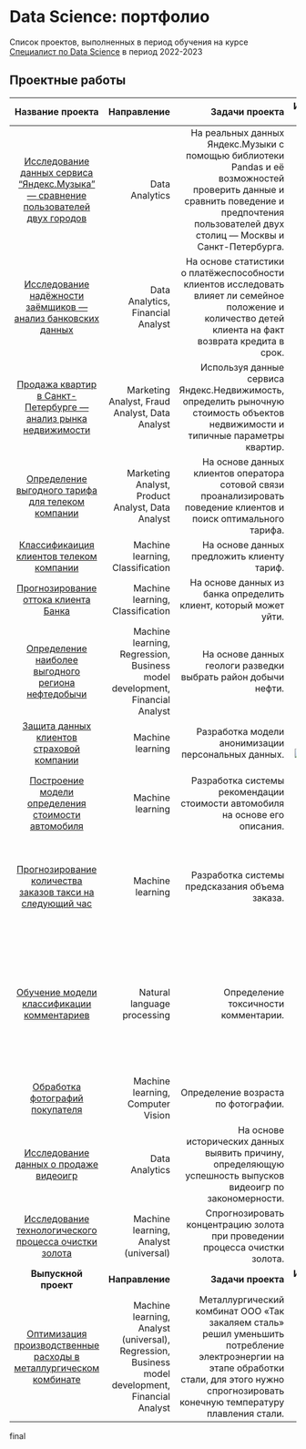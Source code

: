 # Data Science: портфолио
Список проектов, выполненных в период обучения на курсе [Специалист по Data Science](https://practicum.yandex.ru/data-scientist/) в период 2022-2023

## **Проектные работы** 
|                                                                              Название проекта                                                                               |                                                                                      Направление |                                                                                                                                                                                Задачи проекта |                                                                                                                                                                                                                                                                                                                                                                                                                                                                                                                                                                                                                                                                                                                                                                                                                                                                                                                                                                                                                                                                                                                                                                                                                                                                                                                                                Использованные библиотеки |   
|:---------------------------------------------------------------------------------------------------------------------------------------------------------------------------:|-------------------------------------------------------------------------------------------------:|----------------------------------------------------------------------------------------------------------------------------------------------------------------------------------------------:|-------------------------------------------------------------------------------------------------------------------------------------------------------------------------------------------------------------------------------------------------------------------------------------------------------------------------------------------------------------------------------------------------------------------------------------------------------------------------------------------------------------------------------------------------------------------------------------------------------------------------------------------------------------------------------------------------------------------------------------------------------------------------------------------------------------------------------------------------------------------------------------------------------------------------------------------------------------------------------------------------------------------------------------------------------------------------------------------------------------------------------------------------------------------------------------------------------------------------------------------------------------------------------------------------------------------------------------------------------------------------:|
|       [Исследование данных сервиса “Яндекс.Музыка” — сравнение пользователей двух городов](https://github.com/RedAlexDad/YandexPracticum/tree/project_1_yandex_music)       |                                                                                   Data Analytics |    На реальных данных Яндекс.Музыки c помощью библиотеки Pandas и её возможностей проверить данные и сравнить поведение и предпочтения пользователей двух столиц — Москвы и Санкт-Петербурга. |                                                                                                                                                                                                                                                                                                                                                                                                                                                                                                                                                                                                                                                                                                                                                                                                                                                                                                                                                                                                                                                                                                                                                                                                                                                             ![Pandas](https://img.shields.io/badge/pandas-%23150458.svg?style=for-the-badge&logo=pandas&logoColor=white) |
| [Исследование надёжности заёмщиков — анализ банковских данных](https://github.com/RedAlexDad/YandexPracticum/tree/project_2_investigation_of_the_reliability_of_borrowers)  |                                                                Data Analytics, Financial Analyst |                                       На основе статистики о платёжеспособности клиентов исследовать влияет ли семейное положение и количество детей клиента на факт возврата кредита в срок. |                                                                                                                                                                                                                                                                                                                                                                                                                                                                                                                                                                                                                                                                                                                                                                                                                                                                                                                                                                                                                                                                                                                                                                                                                                                             ![Pandas](https://img.shields.io/badge/pandas-%23150458.svg?style=for-the-badge&logo=pandas&logoColor=white) |
|            [Продажа квартир в Санкт-Петербурге — анализ рынка недвижимости](https://github.com/RedAlexDad/YandexPracticum/tree/project_3_research_data_analysis)            |                                                   Marketing Analyst, Fraud Analyst, Data Analyst |                                                               Используя данные сервиса Яндекс.Недвижимость, определить рыночную стоимость объектов недвижимости и типичные параметры квартир. |                                                                                                                                                                                                                                                                                                                                                                                                                                                                                                                                                                                                                                                                                                                                                                                                                                                                                                                                                                                                                                                                                                                                    ![Pandas](https://img.shields.io/badge/pandas-%23150458.svg?style=for-the-badge&logo=pandas&logoColor=white) ![Matplotlib](https://img.shields.io/badge/Matplotlib-%23ffffff.svg?style=for-the-badge&logo=Matplotlib&logoColor=black) |
|                 [Определение выгодного тарифа для телеком компании](https://github.com/RedAlexDad/YandexPracticum/tree/project_4_statistical_data_analysis)                 |                                                 Marketing Analyst, Product Analyst, Data Analyst |                                                                            На основе данных клиентов оператора сотовой связи проанализировать поведение клиентов и поиск оптимального тарифа. |                                                                                                                                                                                                                                                                                                                                                                                                                                                                                                                                                                                                                                                                                                                                                                                                                                                                                                                                                                                                                         ![Pandas](https://img.shields.io/badge/pandas-%23150458.svg?style=for-the-badge&logo=pandas&logoColor=white) ![Matplotlib](https://img.shields.io/badge/Matplotlib-%23ffffff.svg?style=for-the-badge&logo=Matplotlib&logoColor=black) ![SciPy](https://img.shields.io/badge/SciPy-%230C55A5.svg?style=for-the-badge&logo=scipy&logoColor=%white) |
|                     [Классификаиция клиентов телеком компании](https://github.com/RedAlexDad/YandexPracticum/tree/project_5_recommendation_of_tariffs)                      |                                                                 Machine learning, Classification |                                                                                                                                                    На основе данных предложить клиенту тариф. |                                                                                                                                                                                                                                                                                                                                                                                                                                                                                                                                                                                                                                                                                                                                                                                                                                                                                                                                                                                                                                                                                                                             ![Pandas](https://img.shields.io/badge/pandas-%23150458.svg?style=for-the-badge&logo=pandas&logoColor=white) ![scikit-learn](https://img.shields.io/badge/scikit--learn-%23F7931E.svg?style=for-the-badge&logo=scikit-learn&logoColor=white) |
|                            [Прогнозирование оттока клиента Банка](https://github.com/RedAlexDad/YandexPracticum/tree/project_6_customer_outflow)                            |                                                                 Machine learning, Classification |                                                                                                                              На основе данных из банка определить клиент, который может уйти. |                                                                                                                                                                                                                                                                                                                                                                                                                                                                                                                                                                                                                                                                                                                                                                                                                                                                                          ![Pandas](https://img.shields.io/badge/pandas-%23150458.svg?style=for-the-badge&logo=pandas&logoColor=white) ![NumPy](https://img.shields.io/badge/numpy-%23013243.svg?style=for-the-badge&logo=numpy&logoColor=white) ![Matplotlib](https://img.shields.io/badge/Matplotlib-%23ffffff.svg?style=for-the-badge&logo=Matplotlib&logoColor=black) ![scikit-learn](https://img.shields.io/badge/scikit--learn-%23F7931E.svg?style=for-the-badge&logo=scikit-learn&logoColor=white) |
|            [Определение наиболее выгодного региона нефтедобычи](https://github.com/RedAlexDad/YandexPracticum/tree/project_7_choosing_the_location_for_the_well)            |                      Machine learning, Regression, Business model development, Financial Analyst |                                                                                                                                 На основе данных геологи разведки выбрать район добычи нефти. |                                                                                                                                                                                                                                                                                                                                                                                                                                                                                                                                                                                                                                                                                                                                                                                                                                                                                                                                                                                                    ![Pandas](https://img.shields.io/badge/pandas-%23150458.svg?style=for-the-badge&logo=pandas&logoColor=white) ![Matplotlib](https://img.shields.io/badge/Matplotlib-%23ffffff.svg?style=for-the-badge&logo=Matplotlib&logoColor=black) ![scikit-learn](https://img.shields.io/badge/scikit--learn-%23F7931E.svg?style=for-the-badge&logo=scikit-learn&logoColor=white) |
|              [Защита данных клиентов страховой компании](https://github.com/RedAlexDad/YandexPracticum/tree/project_8_protection_of_personal_data_of_clients)               |                                                                                 Machine learning |                                                                                                                                           Разработка модели анонимизации персональных данных. |                                                                                                                                                                                                                                                                                                                                                                                                                                                                                                                                                                                                                                                                                                                                                                                                                                                                                                         ![Pandas](https://img.shields.io/badge/pandas-%23150458.svg?style=for-the-badge&logo=pandas&logoColor=white) ![scikit-learn](https://img.shields.io/badge/scikit--learn-%23F7931E.svg?style=for-the-badge&logo=scikit-learn&logoColor=white) ![NumPy](https://img.shields.io/badge/numpy-%23013243.svg?style=for-the-badge&logo=numpy&logoColor=white) ![LaTeX](https://img.shields.io/badge/latex-%23008080.svg?style=for-the-badge&logo=latex&logoColor=white) |     
|               [Построение модели определения стоимости автомобиля](https://github.com/RedAlexDad/YandexPracticum/tree/project_9_determining_the_cost_of_cars)               |                                                                                 Machine learning |                                                                                                                  Разработка системы рекомендации стоимости автомобиля на основе его описания. |                                                                                                                                                                                                                                                                                                                                                                                                                                                                                                                                                                                                                                                                                                                              ![Pandas](https://img.shields.io/badge/pandas-%23150458.svg?style=for-the-badge&logo=pandas&logoColor=white) ![scikit-learn](https://img.shields.io/badge/scikit--learn-%23F7931E.svg?style=for-the-badge&logo=scikit-learn&logoColor=white) ![NumPy](https://img.shields.io/badge/numpy-%23013243.svg?style=for-the-badge&logo=numpy&logoColor=white) ![Matplotlib](https://img.shields.io/badge/Matplotlib-%23ffffff.svg?style=for-the-badge&logo=Matplotlib&logoColor=black) ![CatBoost](https://img.shields.io/badge/-CatBoost-blue?style=for-the-badge) ![LightGBM](https://img.shields.io/badge/-LightGBM-orange?style=for-the-badge) |    
|             [Прогнозирование количества заказов такси на следующий час](https://github.com/RedAlexDad/YandexPracticum/tree/project_10_forecasting_taxi_orders)              |                                                                                 Machine learning |                                                                                                                                                Разработка системы предсказания объема заказа. |                                                                                                                                                                                                                                                                                                                                                                                                                                               ![Pandas](https://img.shields.io/badge/pandas-%23150458.svg?style=for-the-badge&logo=pandas&logoColor=white) ![NumPy](https://img.shields.io/badge/numpy-%23013243.svg?style=for-the-badge&logo=numpy&logoColor=white) ![Matplotlib](https://img.shields.io/badge/Matplotlib-%23ffffff.svg?style=for-the-badge&logo=Matplotlib&logoColor=black) ![scikit-learn](https://img.shields.io/badge/scikit--learn-%23F7931E.svg?style=for-the-badge&logo=scikit-learn&logoColor=white) ![Seaborn](https://img.shields.io/badge/Seaborn-%238FBAC8.svg?style=for-the-badge&logo=seaborn&logoColor=white) ![Statsmodels](https://img.shields.io/badge/statsmodels-%230764AD.svg?style=for-the-badge&logo=statsmodels&logoColor=white) ![XGBoost](https://img.shields.io/badge/XGBoost-%23F0A30A.svg?style=for-the-badge&logo=XGBoost&logoColor=white) ![LightGBM](https://img.shields.io/badge/-LightGBM-orange?style=for-the-badge) |    
|                      [Обучение модели классификации комментариев](https://github.com/RedAlexDad/YandexPracticum/tree/project_11_project_for_Wikishop)                       |                                                                      Natural language processing |                                                                                                                                                          Определение токсичности комментарии. | ![Pandas](https://img.shields.io/badge/pandas-%23150458.svg?style=for-the-badge&logo=pandas&logoColor=white) ![Matplotlib](https://img.shields.io/badge/Matplotlib-%23ffffff.svg?style=for-the-badge&logo=Matplotlib&logoColor=black) ![Seaborn](https://img.shields.io/badge/Seaborn-%238FBAC8.svg?style=for-the-badge&logo=seaborn&logoColor=white) ![BERT](https://img.shields.io/badge/BERT-%231DA1F2.svg?style=for-the-badge&logo=bert&logoColor=white) ![Nltk](https://img.shields.io/badge/-Nltk-green?style=for-the-badge) ![re](https://img.shields.io/badge/-re-yellow?style=for-the-badge)  ![Statsmodels](https://img.shields.io/badge/statsmodels-%230764AD.svg?style=for-the-badge&logo=statsmodels&logoColor=white) ![XGBoost](https://img.shields.io/badge/XGBoost-%23F0A30A.svg?style=for-the-badge&logo=XGBoost&logoColor=white) ![LightGBM](https://img.shields.io/badge/-LightGBM-orange?style=for-the-badge) ![scikit-learn](https://img.shields.io/badge/scikit--learn-%23F7931E.svg?style=for-the-badge&logo=scikit-learn&logoColor=white) ![CatBoost](https://img.shields.io/badge/-CatBoost-blue?style=for-the-badge) ![PyTorch](https://img.shields.io/badge/PyTorch-%23EE4C2C.svg?style=for-the-badge&logo=PyTorch&logoColor=white) ![NumPy](https://img.shields.io/badge/numpy-%23013243.svg?style=for-the-badge&logo=numpy&logoColor=white) |    
|                              [Обработка фотографий покупателя](https://github.com/RedAlexDad/YandexPracticum/tree/project_12_computer_vision)                               |                                                                Machine learning, Computer Vision |                                                                                                                                                           Определение возраста по фотографии. |                                                                                                                                                                                                                                                                                                                                                                                                                                                                                                                                                                                                                                                                                                                                                                                                                                                                                                                ![Pandas](https://img.shields.io/badge/pandas-%23150458.svg?style=for-the-badge&logo=pandas&logoColor=white) ![Matplotlib](https://img.shields.io/badge/Matplotlib-%23ffffff.svg?style=for-the-badge&logo=Matplotlib&logoColor=black) ![NumPy](https://img.shields.io/badge/numpy-%23013243.svg?style=for-the-badge&logo=numpy&logoColor=white) ![Keras](https://img.shields.io/badge/Keras-%23D00000.svg?style=for-the-badge&logo=keras&logoColor=white) |    
|                            [Исследование данных о продаже видеоигр](https://github.com/RedAlexDad/YandexPracticum/tree/prefabricated_project_1)                             |                                                                                   Data Analytics |                                                                                   На основе исторических данных выявить причину, определяющую успешность выпусков видеоигр по закономерности. |                                                                                                                                                                                                                                                                                                                                                                                                                                                                                                                                                                                                                                                                                                                                                                                                                                                                                                                                                                                                                         ![Pandas](https://img.shields.io/badge/pandas-%23150458.svg?style=for-the-badge&logo=pandas&logoColor=white) ![Matplotlib](https://img.shields.io/badge/Matplotlib-%23ffffff.svg?style=for-the-badge&logo=Matplotlib&logoColor=black) ![SciPy](https://img.shields.io/badge/SciPy-%230C55A5.svg?style=for-the-badge&logo=scipy&logoColor=%white) |    
|          [Исследование технологического процесса очистки золота](https://github.com/RedAlexDad/YandexPracticum/tree/prefabricated_project_2_gold_mining_industry)           |                                                            Machine learning, Analyst (universal) |                                                                                                                   Спрогнозировать концентрацию золота при проведении процесса очистки золота. |                                                                                                                                                                                                                                                                                                                                                                                                                                                                                                                                                                                                                                                                                                                                                                               ![Pandas](https://img.shields.io/badge/pandas-%23150458.svg?style=for-the-badge&logo=pandas&logoColor=white) ![NumPy](https://img.shields.io/badge/numpy-%23013243.svg?style=for-the-badge&logo=numpy&logoColor=white) ![Matplotlib](https://img.shields.io/badge/Matplotlib-%23ffffff.svg?style=for-the-badge&logo=Matplotlib&logoColor=black) ![SciPy](https://img.shields.io/badge/SciPy-%230C55A5.svg?style=for-the-badge&logo=scipy&logoColor=%white) ![scikit-learn](https://img.shields.io/badge/scikit--learn-%23F7931E.svg?style=for-the-badge&logo=scikit-learn&logoColor=white) |    
|                                                                            **Выпускной проект**                                                                             |                                                                                  **Направление** |                                                                                                                                                                           **Задачи проекта**  |                                                                                                                                                                                                                                                                                                                                                                                                                                                                                                                                                                                                                                                                                                                                                                                                                                                                                                                                                                                                                                                                                                                                                                                                                                                                                                                                            **Использованные библиотеки** |   
|                 [Оптимизация производственные расходы в металлургическом комбинате](https://github.com/RedAlexDad/YandexPracticum/tree/graduation_project)                  | Machine learning, Analyst (universal), Regression, Business model development, Financial Analyst | Металлургический комбинат ООО «Так закаляем сталь» решил уменьшить потребление электроэнергии на этапе обработки стали, для этого нужно спрогнозировать конечную температуру плавления стали. |                                                                                                                                                                                                                                                                                                                                                                                                                                                                                              ![Pandas](https://img.shields.io/badge/pandas-%23150458.svg?style=for-the-badge&logo=pandas&logoColor=white) ![NumPy](https://img.shields.io/badge/numpy-%23013243.svg?style=for-the-badge&logo=numpy&logoColor=white) ![Matplotlib](https://img.shields.io/badge/Matplotlib-%23ffffff.svg?style=for-the-badge&logo=Matplotlib&logoColor=black) ![Seaborn](https://img.shields.io/badge/Seaborn-%238FBAC8.svg?style=for-the-badge&logo=seaborn&logoColor=white) ![scikit-learn](https://img.shields.io/badge/scikit--learn-%23F7931E.svg?style=for-the-badge&logo=scikit-learn&logoColor=white) ![LightGBM](https://img.shields.io/badge/-LightGBM-orange?style=for-the-badge) ![CatBoost](https://img.shields.io/badge/-CatBoost-blue?style=for-the-badge) ![XGBoost](https://img.shields.io/badge/XGBoost-%23F0A30A.svg?style=for-the-badge&logo=XGBoost&logoColor=white) |    


final

<!-- 
Скрытые стеки
![Python](https://img.shields.io/badge/python-3670A0?style=for-the-badge&logo=python&logoColor=ffdd54) 
![Pandas](https://img.shields.io/badge/pandas-%23150458.svg?style=for-the-badge&logo=pandas&logoColor=white) 
![scikit-learn](https://img.shields.io/badge/scikit--learn-%23F7931E.svg?style=for-the-badge&logo=scikit-learn&logoColor=white) 
![NumPy](https://img.shields.io/badge/numpy-%23013243.svg?style=for-the-badge&logo=numpy&logoColor=white) 
![Nltk](https://img.shields.io/badge/-Nltk-green?style=for-the-badge) 
![re](https://img.shields.io/badge/-re-yellow?style=for-the-badge) 
![PyTorch](https://img.shields.io/badge/PyTorch-%23EE4C2C.svg?style=for-the-badge&logo=PyTorch&logoColor=white) 
![Transformers](https://img.shields.io/badge/-Transformers-blueviolet?style=for-the-badge) 
![CatBoost](https://img.shields.io/badge/-CatBoost-blue?style=for-the-badge) 
![Gensim](https://img.shields.io/badge/-Gensim-grey?style=for-the-badge) 
![imbalanced-learn](https://img.shields.io/badge/-imbalanced--learn-red?style=for-the-badge) 
![tqdm](https://img.shields.io/badge/-tqdm-succes?style=for-the-badge)
![Matplotlib](https://img.shields.io/badge/Matplotlib-%23ffffff.svg?style=for-the-badge&logo=Matplotlib&logoColor=black) 
![SciPy](https://img.shields.io/badge/SciPy-%230C55A5.svg?style=for-the-badge&logo=scipy&logoColor=%white)
![Seaborn](https://img.shields.io/badge/Seaborn-%238FBAC8.svg?style=for-the-badge&logo=seaborn&logoColor=white)
![Statsmodels](https://img.shields.io/badge/statsmodels-%230764AD.svg?style=for-the-badge&logo=statsmodels&logoColor=white)
![LightGBM](https://img.shields.io/badge/-LightGBM-orange?style=for-the-badge)
![XGBoost](https://img.shields.io/badge/XGBoost-%23F0A30A.svg?style=for-the-badge&logo=XGBoost&logoColor=white)
![Keras](https://img.shields.io/badge/Keras-%23D00000.svg?style=for-the-badge&logo=keras&logoColor=white)
-->